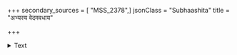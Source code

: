 +++
secondary_sources = [ "MSS_2378",]
jsonClass = "Subhaashita"
title = "अभ्यस्य वेदमवधाय"

+++

<details><summary>Text</summary>

अभ्यस्य वेदमवधाय च पूर्वतन्त्रम् आलक्ष्य शिष्टचरितानि पृथग्विधानि।  
अध्यापनादिभिरवाप्य धनं च भूरि कर्माणि मातरलसाः कथमाचरेयुः॥
</details>
